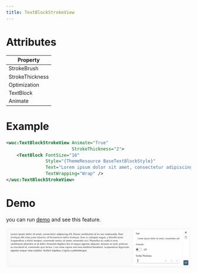 ```yaml
---
title: TextBlockStrokeView
---
```


# Attributes
|Property|
|-|
|StrokeBrush|
|StrokeThickness|
|Optimization|
|TextBlock|
|Animate|

# Example

```xml
<wuc:TextBlockStrokeView Animate="True"
                         StrokeThickness="2">
    <TextBlock FontSize="16"
               Style="{ThemeResource BaseTextBlockStyle}"
               Text="Lorem ipsum dolor sit amet, consectetur adipiscing elit. Donec vestibulum id ex nec malesuada. Duis tristique elit vitae justo lobortis, id fermentum tellus tristique. Duis in volutpat augue, a blandit enim. Suspendisse a dolor tempor, commodo metus sit amet, venenatis orci. Phasellus eu nulla in eros vestibulum pharetra ut at dolor. Praesent dapibus leo et neque egestas aliquam. Aenean ex erat, pretium eu tincidunt et, commodo quis lectus. Cras vitae sapien sed sem eleifend hendrerit. Suspendisse dignissim egestas neque vitae sodales. Nullam dapibus a ligula a pellentesque."
               TextWrapping="Wrap" />
</wuc:TextBlockStrokeView>
```

# Demo
you can run [demo](https://github.com/WinUICommunity/WinUICommunity) and see this feature.

![WinUICommunity](https://raw.githubusercontent.com/WinUICommunity/Resources/main/WinUICommunityDocs/Win2d/TextBlockStrokeView.gif)
